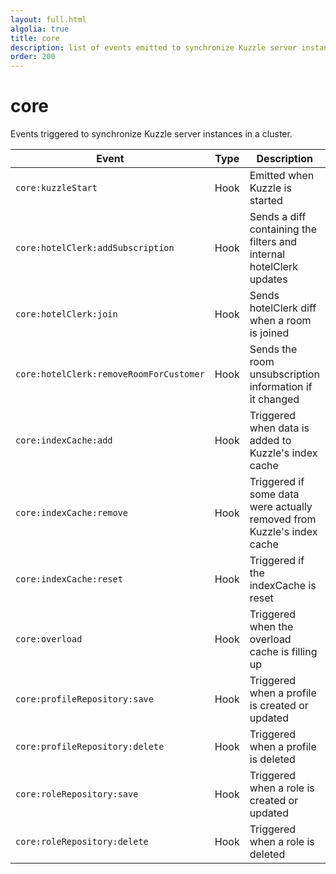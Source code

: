 ```yaml
---
layout: full.html
algolia: true
title: core
description: list of events emitted to synchronize Kuzzle server instances in a cluster
order: 200
---
```


# core

Events triggered to synchronize Kuzzle server instances in a cluster.

| Event | Type | Description | Payload |
|-------|------|-------------|---------|
| `core:kuzzleStart` | Hook | Emitted when Kuzzle is started | / |
| `core:hotelClerk:addSubscription` | Hook | Sends a diff containing the filters and internal hotelClerk updates    | Array of `hcR` object |
| `core:hotelClerk:join` | Hook | Sends hotelClerk diff when a room is joined | `hcR` object |
| `core:hotelClerk:removeRoomForCustomer` | Hook | Sends the room unsubscription information if it changed | {connection, roomId} |
| `core:indexCache:add` | Hook | Triggered when data is added to Kuzzle's index cache | {index, collection} |
| `core:indexCache:remove` | Hook | Triggered if some data were actually removed from Kuzzle's index cache | {index, collection} |
| `core:indexCache:reset` | Hook | Triggered if the indexCache is reset | {index} |
| `core:overload` | Hook | Triggered when the overload cache is filling up | Overload percentage. Type: Number |
| `core:profileRepository:save` | Hook | Triggered when a profile is created or updated | {_id, policies} |
| `core:profileRepository:delete` | Hook | Triggered when a profile is deleted | {_id} |
| `core:roleRepository:save` | Hook | Triggered when a role is created or updated | {_id, controllers} |
| `core:roleRepository:delete` | Hook | Triggered when a role is deleted | {_id} |
